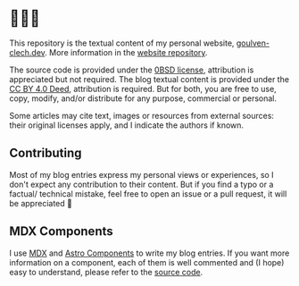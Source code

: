 # 👋👋👋

This repository is the textual content of my personal website, [goulven-clech.dev](https://goulven-clech.dev). More information in the [website repository](https://github.com/goulvenclech/goulven-clech.dev).

The source code is provided under the [0BSD license](https://spdx.org/licenses/0BSD.html), attribution is appreciated but not required. The blog textual content is provided under the [CC BY 4.0 Deed](https://spdx.org/licenses/CC-BY-4.0.html), attribution is required. But for both, you are free to use, copy, modify, and/or distribute for any purpose, commercial or personal.

Some articles may cite text, images or resources from external sources: their original licenses apply, and I indicate the authors if known.

## Contributing

Most of my blog entries express my personal views or experiences, so I don't expect any contribution to their content. But if you find a typo or a factual/ technical mistake, feel free to open an issue or a pull request, it will be appreciated 🙂

## MDX Components

I use [MDX](https://mdxjs.com/) and [Astro Components](https://docs.astro.build/en/core-concepts/astro-components/) to write my blog entries. If you want more information on a component, each of them is well commented and (I hope) easy to understand, please refer to the [source code](https://github.com/goulvenclech/goulven-clech.dev/tree/master/src/components).
